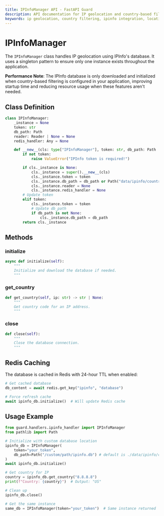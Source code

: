```yaml
---
title: IPInfoManager API - FastAPI Guard
description: API documentation for IP geolocation and country-based filtering using IPInfo's database
keywords: ip geolocation, country filtering, ipinfo integration, location detection, cloud provider blocking
---
```


# IPInfoManager

The `IPInfoManager` class handles IP geolocation using IPInfo's database. It uses a singleton pattern to ensure only one instance exists throughout the application.

**Performance Note**: The IPInfo database is only downloaded and initialized when country-based filtering is configured in your application, improving startup time and reducing resource usage when these features aren't needed.

## Class Definition

```python
class IPInfoManager:
    _instance = None
    token: str
    db_path: Path
    reader: Reader | None = None
    redis_handler: Any = None

    def __new__(cls: type["IPInfoManager"], token: str, db_path: Path | None = None) -> "IPInfoManager":
        if not token:
            raise ValueError("IPInfo token is required!")

        if cls._instance is None:
            cls._instance = super().__new__(cls)
            cls._instance.token = token
            cls._instance.db_path = db_path or Path("data/ipinfo/country_asn.mmdb")
            cls._instance.reader = None
            cls._instance.redis_handler = None
        # Update token
        elif token:
            cls._instance.token = token
            # Update db_path
            if db_path is not None:
                cls._instance.db_path = db_path
        return cls._instance
```

## Methods

### initialize

```python
async def initialize(self):
    """
    Initialize and download the database if needed.
    """
```

### get_country

```python
def get_country(self, ip: str) -> str | None:
    """
    Get country code for an IP address.
    """
```

### close

```python
def close(self):
    """
    Close the database connection.
    """
```

## Redis Caching
The database is cached in Redis with 24-hour TTL when enabled:

```python
# Get cached database
db_content = await redis.get_key("ipinfo", "database")

# Force refresh cache
await ipinfo_db.initialize()  # Will update Redis cache
```

## Usage Example

```python
from guard.handlers.ipinfo_handler import IPInfoManager
from pathlib import Path

# Initialize with custom database location
ipinfo_db = IPInfoManager(
    token="your_token",
    db_path=Path("/custom/path/ipinfo.db") # default is ./data/ipinfo/country_asn.mmdb
)
await ipinfo_db.initialize()

# Get country for IP
country = ipinfo_db.get_country("8.8.8.8")
print(f"Country: {country}")  # Output: "US"

# Clean up
ipinfo_db.close()

# Get the same instance
same_db = IPInfoManager(token="your_token")  # Same instance returned
```
